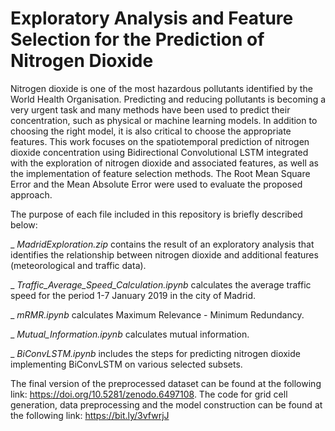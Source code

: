 # Exploratory Analysis and Feature Selection for the Prediction of Nitrogen Dioxide

Nitrogen dioxide is one of the most hazardous pollutants identified by the World Health Organisation. Predicting and reducing pollutants is becoming a very urgent task and many methods have been used to predict their concentration, such as physical or machine learning models. In addition to choosing the right model, it is also critical to choose the appropriate features. This work focuses on the spatiotemporal prediction of nitrogen dioxide concentration using Bidirectional Convolutional LSTM integrated with the exploration of nitrogen dioxide and associated features, as well as the implementation of feature selection methods. The Root Mean Square Error and the Mean Absolute Error were used to evaluate the proposed approach.

The purpose of each file included in this repository is briefly described below:

_ _MadridExploration.zip_ contains the result of an exploratory analysis that identifies the relationship between nitrogen dioxide and additional features (meteorological and traffic data).

_ _Traffic_Average_Speed_Calculation.ipynb_ calculates the average traffic speed for the period 1-7 January 2019 in the city of Madrid.

_ _mRMR.ipynb_ calculates Maximum Relevance - Minimum Redundancy. 

_ _Mutual_Information.ipynb_ calculates mutual information. 

_ _BiConvLSTM.ipynb_ includes the steps for predicting nitrogen dioxide implementing BiConvLSTM on various selected subsets.

The final version of the preprocessed dataset can be found at the following link: https://doi.org/10.5281/zenodo.6497108. The code for grid cell generation, data preprocessing and the model construction can be found at the following link: https://bit.ly/3vfwrjJ


